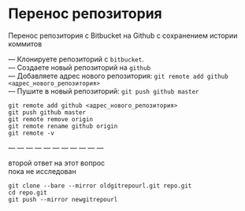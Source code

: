 
Перенос репозитория
===================

Перенос репозитория с Bitbucket на Github с сохранением истории коммитов

— Клонируете репозиторий с `bitbucket`.  
— Создаете новый репозиторий на `github`  
— Добавляете адрес нового репозитория: `git remote add github <адрес_нового_репозитория>`  
— Пушите в новый репозиторий: `git push github master`  

```
git remote add github <адрес_нового_репозитория>
git push github master
git remote remove origin
git remote rename github origin
git remote -v
```


— — — — — — — — — — —

второй ответ на этот вопрос  
пока не исследован

```
git clone --bare --mirror oldgitrepourl.git repo.git
cd repo.git
git push --mirror newgitrepourl
```

